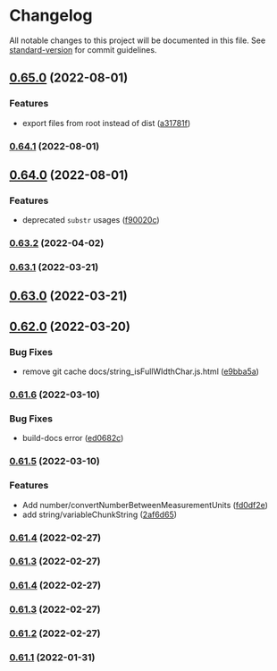 # Changelog

All notable changes to this project will be documented in this file. See [standard-version](https://github.com/conventional-changelog/standard-version) for commit guidelines.

## [0.65.0](https://github.com/michchan/simply-utils/compare/v0.64.1...v0.65.0) (2022-08-01)


### Features

* export files from root instead of dist ([a31781f](https://github.com/michchan/simply-utils/commit/a31781f02ea5587e0e0ad3c91f765aaea08f8619))

### [0.64.1](https://github.com/michchan/simply-utils/compare/v0.64.0...v0.64.1) (2022-08-01)

## [0.64.0](https://github.com/michchan/simply-utils/compare/v0.63.2...v0.64.0) (2022-08-01)


### Features

* deprecated `substr` usages ([f90020c](https://github.com/michchan/simply-utils/commit/f90020c78e43051c9baa33719973865d166f9200))

### [0.63.2](https://github.com/michchan/simply-utils/compare/v0.63.1...v0.63.2) (2022-04-02)

### [0.63.1](https://github.com/michchan/simply-utils/compare/v0.63.0...v0.63.1) (2022-03-21)

## [0.63.0](https://github.com/michchan/simply-utils/compare/v0.62.0...v0.63.0) (2022-03-21)

## [0.62.0](https://github.com/michchan/simply-utils/compare/v0.61.6...v0.62.0) (2022-03-20)


### Bug Fixes

* remove git cache docs/string_isFullWIdthChar.js.html ([e9bba5a](https://github.com/michchan/simply-utils/commit/e9bba5a90119984db46d8449e53734dfb1524ae5))

### [0.61.6](https://github.com/michchan/simply-utils/compare/v0.61.5...v0.61.6) (2022-03-10)


### Bug Fixes

* build-docs error ([ed0682c](https://github.com/michchan/simply-utils/commit/ed0682cff11bb423d0a7aa27fa002a4fdd823d04))

### [0.61.5](https://github.com/michchan/simply-utils/compare/v0.61.4...v0.61.5) (2022-03-10)


### Features

* Add number/convertNumberBetweenMeasurementUnits ([fd0df2e](https://github.com/michchan/simply-utils/commit/fd0df2e53edb4e8dfb47c42e21f440ec826c3e1a))
* add string/variableChunkString ([2af6d65](https://github.com/michchan/simply-utils/commit/2af6d652793322ff74dc1d8cda8dc7dc3f9a7418))

### [0.61.4](https://github.com/michchan/simply-utils/compare/v0.61.3...v0.61.4) (2022-02-27)

### [0.61.3](https://github.com/michchan/simply-utils/compare/v0.61.2...v0.61.3) (2022-02-27)

### [0.61.4](https://github.com/michchan/simply-utils/compare/v0.61.2...v0.61.4) (2022-02-27)

### [0.61.3](https://github.com/michchan/simply-utils/compare/v0.61.2...v0.61.3) (2022-02-27)

### [0.61.2](https://github.com/michchan/simply-utils/compare/v0.61.1...v0.61.2) (2022-02-27)

### [0.61.1](https://github.com/michchan/simply-utils/compare/v0.61.0...v0.61.1) (2022-01-31)
